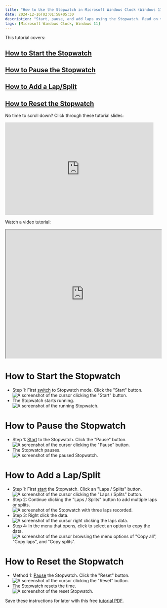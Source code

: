 ```yaml
---
title: "How to Use the Stopwatch in Microsoft Windows Clock (Windows 11)"
date: 2024-12-16T02:01:58+05:30
description: "Start, pause, and add laps using the Stopwatch. Read on to find out how."
tags: [Microsoft Windows Clock, Windows 11]
---
```

This tutorial covers:

## [How to Start the Stopwatch](#1)

## [How to Pause the Stopwatch](#2)

## [How to Add a Lap/Split](#3)

## [How to Reset the Stopwatch](#4)

<p>No time to scroll down? Click through these tutorial slides:</p>
<iframe src="https://docs.google.com/presentation/d/1nKhPe-I6RT9edU3edwUKQArr_6v3omkb5V4jC-yDFpw/embed?start=false&loop=false&delayms=3000" frameborder="0" width="480" height="299" allowfullscreen="true" mozallowfullscreen="true" webkitallowfullscreen="true"></iframe>

<br />

Watch a video tutorial:
<iframe class="BLOG_video_class" allowfullscreen="" youtube-src-id="_GPZUJbEP2o" width="100%" height="416" src="https://www.youtube.com/embed/_GPZUJbEP2o"></iframe>

<br />

<h1 id="1">How to Start the Stopwatch</h1>

* Step 1: First [switch](https://qhtutorials.github.io/posts/how-to-edit-windows-clock-settings/) to Stopwatch mode. Click the "Start" button.  <div class="stepimage">![A screenshot of the cursor clicking the "Start" button.](blogclickstart1.png "Click 'Start' ")</div> 
* The Stopwatch starts running. <div class="stepimage">![A screenshot of the running Stopwatch.](blogclickstart2.png "The Stopwatch runs")</div> 

<h1 id="2">How to Pause the Stopwatch</h1>

* Step 1: [Start](#1) to the Stopwatch. Click the "Pause" button. <div class="stepimage">![A screenshot of the cursor clicking the "Pause" button.](blogclickpause1.png "Click 'Pause' ")</div> 
* The Stopwatch pauses. <div class="stepimage">![A screenshot of the paused Stopwatch.](blogclickpause2.png  "The paused Stopwatch")</div>

<h1 id="3">How to Add a Lap/Split</h1>
 
* Step 1: First [start](#1) the Stopwatch. Click an "Laps / Splits" button. <div class="stepimage">![A screenshot of the cursor clicking the "Laps / Splits" button.](blogclicklaps1.png  "Click 'Laps / Splits' ")</div>
* Step 2: Continue clicking the "Laps / Splits" button to add multiple laps or splits. <div class="stepimage">![A screenshot of the Stopwatch with three laps recorded.](blogclicklaps2.png "Click 'Laps / Splits' ")</div>
* Step 3: Right click the data. <div class="stepimage">![A screenshot of the cursor right clicking the laps data.](blogrightclicklaps1.png  "Right click the data")</div>
* Step 4: In the menu that opens, click to select an option to copy the data. <div class="stepimage">![A screenshot of the cursor browsing the menu options of "Copy all", "Copy laps", and "Copy splits".](blogrightclicklaps2.png  "Select an option")</div>

<h1 id="4">How to Reset the Stopwatch</h1>

* Method 1: [Pause](#2) the Stopwatch. Click the "Reset" button. <div class="stepimage">![A screenshot of the cursor clicking the "Reset" button.](blogclickresetpause1.png  "Click 'Reset' ")</div>
* The Stopwatch resets the time. <div class="stepimage">![A screenshot of the reset Stopwatch.](blogclickresetpause2.png  "The Stopwatch resets")</div> 

Save these instructions for later with this free [tutorial PDF](https://drive.google.com/file/d/14LmcfYujYlzdQnuC7VXEAb20ggFvbpQx/view?usp=sharing).

<br />









